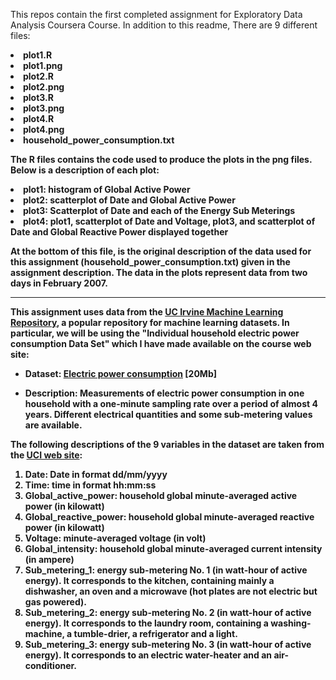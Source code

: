 This repos contain the first completed assignment for Exploratory Data Analysis Coursera Course. In addition to this readme, There
are 9 different files:

<li><b>plot1.R
<li><b>plot1.png
<li><b>plot2.R
<li><b>plot2.png
<li><b>plot3.R
<li><b>plot3.png
<li><b>plot4.R
<li><b>plot4.png
<li><b>household_power_consumption.txt

The R files contains the code used to produce the plots in the png files. Below is a description of each plot:

<li><b>plot1: histogram of Global Active Power
<li><b>plot2: scatterplot of Date and Global Active Power
<li><b>plot3: Scatterplot of Date and each of the Energy Sub Meterings
<li><b>plot4: plot1, scatterplot of Date and Voltage, plot3, and scatterplot of Date and Global Reactive Power displayed together

At the bottom of this file, is the original description of the data used for this assignment (household_power_consumption.txt)
given in the assignment description. The data in the plots represent data from two days in February 2007.


-------------------------------------------------------------------------------------------------------------------------------------
This assignment uses data from
the <a href="http://archive.ics.uci.edu/ml/">UC Irvine Machine
Learning Repository</a>, a popular repository for machine learning
datasets. In particular, we will be using the "Individual household
electric power consumption Data Set" which I have made available on
the course web site:


* <b>Dataset</b>: <a href="https://d396qusza40orc.cloudfront.net/exdata%2Fdata%2Fhousehold_power_consumption.zip">Electric power consumption</a> [20Mb]

* <b>Description</b>: Measurements of electric power consumption in
one household with a one-minute sampling rate over a period of almost
4 years. Different electrical quantities and some sub-metering values
are available.


The following descriptions of the 9 variables in the dataset are taken
from
the <a href="https://archive.ics.uci.edu/ml/datasets/Individual+household+electric+power+consumption">UCI
web site</a>:

<ol>
<li><b>Date</b>: Date in format dd/mm/yyyy </li>
<li><b>Time</b>: time in format hh:mm:ss </li>
<li><b>Global_active_power</b>: household global minute-averaged active power (in kilowatt) </li>
<li><b>Global_reactive_power</b>: household global minute-averaged reactive power (in kilowatt) </li>
<li><b>Voltage</b>: minute-averaged voltage (in volt) </li>
<li><b>Global_intensity</b>: household global minute-averaged current intensity (in ampere) </li>
<li><b>Sub_metering_1</b>: energy sub-metering No. 1 (in watt-hour of active energy). It corresponds to the kitchen, containing mainly a dishwasher, an oven and a microwave (hot plates are not electric but gas powered). </li>
<li><b>Sub_metering_2</b>: energy sub-metering No. 2 (in watt-hour of active energy). It corresponds to the laundry room, containing a washing-machine, a tumble-drier, a refrigerator and a light. </li>
<li><b>Sub_metering_3</b>: energy sub-metering No. 3 (in watt-hour of active energy). It corresponds to an electric water-heater and an air-conditioner.</li>
</ol>

